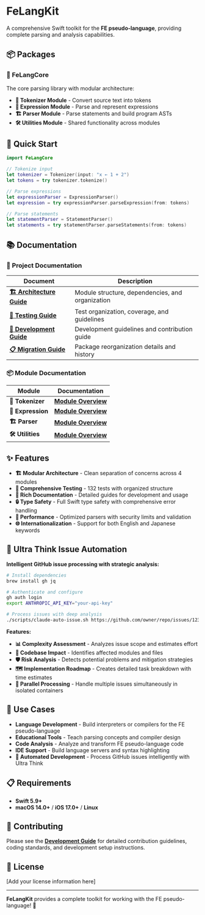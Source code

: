 # FeLangKit

A comprehensive Swift toolkit for the **FE pseudo-language**, providing complete parsing and analysis capabilities.

## 📦 Packages

### 🎯 FeLangCore
The core parsing library with modular architecture:
- **📝 Tokenizer Module** - Convert source text into tokens
- **🔢 Expression Module** - Parse and represent expressions  
- **🏗️ Parser Module** - Parse statements and build program ASTs
- **🛠️ Utilities Module** - Shared functionality across modules

## 🚀 Quick Start

```swift
import FeLangCore

// Tokenize input
let tokenizer = Tokenizer(input: "x ← 1 + 2")
let tokens = try tokenizer.tokenize()

// Parse expressions
let expressionParser = ExpressionParser()
let expression = try expressionParser.parseExpression(from: tokens)

// Parse statements
let statementParser = StatementParser()
let statements = try statementParser.parseStatements(from: tokens)
```

## 📚 Documentation

### **🎯 Project Documentation**
| Document | Description |
|----------|-------------|
| **[🏗️ Architecture Guide](docs/ARCHITECTURE.md)** | Module structure, dependencies, and organization |
| **[🧪 Testing Guide](docs/TESTING.md)** | Test organization, coverage, and guidelines |
| **[👥 Development Guide](docs/DEVELOPMENT.md)** | Development guidelines and contribution guide |
| **[📋 Migration Guide](docs/MIGRATION.md)** | Package reorganization details and history |

### **📦 Module Documentation**
| Module | Documentation |
|--------|---------------|
| **📝 Tokenizer** | **[Module Overview](Sources/FeLangCore/Tokenizer/docs/README.md)** |
| **🔢 Expression** | **[Module Overview](Sources/FeLangCore/Expression/docs/README.md)** |
| **🏗️ Parser** | **[Module Overview](Sources/FeLangCore/Parser/docs/README.md)** |
| **🛠️ Utilities** | **[Module Overview](Sources/FeLangCore/Utilities/docs/README.md)** |

## ✨ Features

- **🏗️ Modular Architecture** - Clean separation of concerns across 4 modules
- **🧪 Comprehensive Testing** - 132 tests with organized structure
- **📖 Rich Documentation** - Detailed guides for development and usage
- **🔒 Type Safety** - Full Swift type safety with comprehensive error handling
- **🚀 Performance** - Optimized parsers with security limits and validation
- **🌐 Internationalization** - Support for both English and Japanese keywords

## 🧠 Ultra Think Issue Automation

**Intelligent GitHub issue processing with strategic analysis:**

```bash
# Install dependencies
brew install gh jq

# Authenticate and configure
gh auth login
export ANTHROPIC_API_KEY="your-api-key"

# Process issues with deep analysis
./scripts/claude-auto-issue.sh https://github.com/owner/repo/issues/123
```

**Features:**
- **📊 Complexity Assessment** - Analyzes issue scope and estimates effort
- **🎯 Codebase Impact** - Identifies affected modules and files
- **🛡️ Risk Analysis** - Detects potential problems and mitigation strategies
- **🗺️ Implementation Roadmap** - Creates detailed task breakdown with time estimates
- **🚀 Parallel Processing** - Handle multiple issues simultaneously in isolated containers

## 🎯 Use Cases

- **Language Development** - Build interpreters or compilers for the FE pseudo-language
- **Educational Tools** - Teach parsing concepts and compiler design
- **Code Analysis** - Analyze and transform FE pseudo-language code
- **IDE Support** - Build language servers and syntax highlighting
- **🤖 Automated Development** - Process GitHub issues intelligently with Ultra Think

## 📋 Requirements

- **Swift 5.9+**
- **macOS 14.0+** / **iOS 17.0+** / **Linux**

## 🤝 Contributing

Please see the **[Development Guide](docs/DEVELOPMENT.md)** for detailed contribution guidelines, coding standards, and development setup instructions.

## 📄 License

[Add your license information here]

---

**FeLangKit** provides a complete toolkit for working with the FE pseudo-language! 🎉